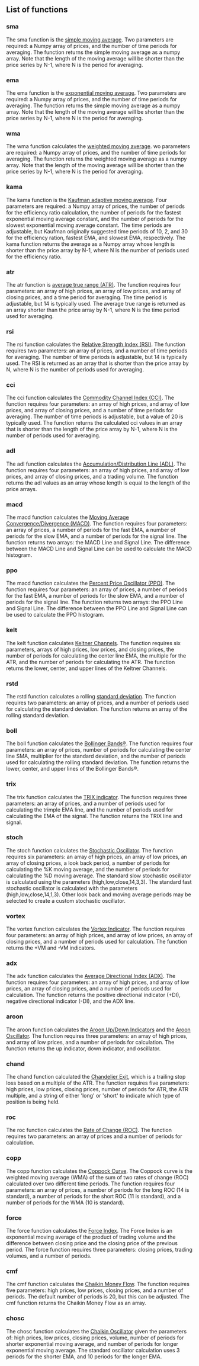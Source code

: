 
## List of functions

### sma

The sma function is the [simple moving average](http://stockcharts.com/school/doku.php?id=chart_school:technical_indicators:moving_averages).  Two parameters are required: a Numpy array of prices, and the number of time periods for averaging.  The function returns the simple moving average as a numpy array.  Note that the length of the moving average will be shorter than the price series by N-1, where N is the period for averaging.

### ema

The ema function is the [exponential moving average](http://stockcharts.com/school/doku.php?id=chart_school:technical_indicators:moving_averages).  Two parameters are required: a Numpy array of prices, and the number of time periods for averaging.  The function returns the simple moving average as a numpy array.  Note that the length of the moving average will be shorter than the price series by N-1, where N is the period for averaging.

### wma

The wma function calculates the [weighted moving average](https://www.fidelity.com/learning-center/trading-investing/technical-analysis/technical-indicator-guide/wma).  wo parameters are required: a Numpy array of prices, and the number of time periods for averaging.  The function returns the weighted moving average as a numpy array.  Note that the length of the moving average will be shorter than the price series by N-1, where N is the period for averaging.

### kama

The kama function is the [Kaufman adaptive moving average](http://stockcharts.com/school/doku.php?id=chart_school:technical_indicators:kaufman_s_adaptive_moving_average).  Four parameters are required: a Numpy array of prices, the number of periods for the efficiency ratio calculation, the number of periods for the fastest exponential moving average constant, and the number of periods for the slowest exponential moving average constant.  The time periods are adjustable, but Kaufman originally suggested time periods of 10, 2, and 30 for the efficiency ration, fastest EMA, and slowest EMA, respectively.  The kama function returns the average as a Numpy array whose length is shorter than the price array by N-1, where N is the number of periods used for the efficiency ratio.

### atr

The atr function is [average true range (ATR)](http://stockcharts.com/school/doku.php?id=chart_school:technical_indicators:average_true_range_atr).  The function requires four parameters: an array of high prices, an array of low prices, and array of closing prices, and a time period for averaging.  The time period is adjustable, but 14 is typically used.  The average true range is returned as an array shorter than the price array by N-1, where N is the time period used for averaging.

### rsi

The rsi function calculates the [Relative Strength Index (RSI)](http://stockcharts.com/school/doku.php?id=chart_school:technical_indicators:relative_strength_index_rsi).  The function requires two parameters: an array of prices, and a number of time periods for averaging.  The number of time periods is adjustable, but 14 is typically used.  The RSI is returned as an array that is shorter than the price array by N, where N is the number of periods used for averaging.

### cci

The cci function calculates the [Commodity Channel Index (CCI)](http://stockcharts.com/school/doku.php?id=chart_school:technical_indicators:commodity_channel_index_cci).  The function requires four parameters: an array of high prices, and array of low prices, and array of closing prices, and a number of time periods for averaging.  The number of time periods is adjustable, but a value of 20 is typically used.  The function returns the calculated cci values in an array that is shorter than the length of the price array by N-1, where N is the number of periods used for averaging.

### adl

The adl function calculates the [Accumulation/Distribution Line (ADL)](http://stockcharts.com/school/doku.php?id=chart_school:technical_indicators:accumulation_distribution_line).  The function requires four parameters: an array of high prices, and array of low prices, and array of closing prices, and a trading volume.  The function returns the adl values as an array whose length is equal to the length of the price arrays.

### macd

The macd function calculates the [Moving Average Convergence/Divergence (MACD)](http://stockcharts.com/school/doku.php?id=chart_school:technical_indicators:moving_average_convergence_divergence_macd).  The function requires four parameters: an array of prices, a number of periods for the fast EMA, a number of periods for the slow EMA, and a number of periods for the signal line.  The function returns two arrays: the MACD Line and Signal Line.  The difference between the MACD Line and Signal Line can be used to calculate the MACD histogram.

### ppo

The macd function calculates the [Percent Price Oscillator (PPO)](http://stockcharts.com/school/doku.php?id=chart_school:technical_indicators:price_oscillators_ppo).  The function requires four parameters: an array of prices, a number of periods for the fast EMA, a number of periods for the slow EMA, and a number of periods for the signal line.  The function returns two arrays: the PPO Line and Signal Line.  The difference between the PPO Line and Signal Line can be used to calculate the PPO histogram.

### kelt

The kelt function calculates [Keltner Channels](http://stockcharts.com/school/doku.php?id=chart_school:technical_indicators:keltner_channels).  The function requires six parameters, arrays of high prices, low prices, and closing prices, the number of periods for calculating the center line EMA, the multiple for the ATR, and the number of periods for calculating the ATR.  The function returns the lower, center, and upper lines of the Keltner Channels.

### rstd

The rstd function calculates a rolling [standard deviation](http://stockcharts.com/school/doku.php?id=chart_school:technical_indicators:standard_deviation_volatility).  The function requires two parameters: an array of prices, and a number of periods used for calculating the standard deviation.  The function returns an array of the rolling standard deviation.

### boll

The boll function calculates the [Bollinger Bands<html>&reg;</html>](http://stockcharts.com/school/doku.php?id=chart_school:technical_indicators:bollinger_bands).  The function requires four parameters: an array of prices, number of periods for calculating the center line SMA, multiplier for the standard deviation, and the number of periods used for calculating the rolling standard deviation.  The function returns the lower, center, and upper lines of the Bollinger Bands<html>&reg;</html>.

### trix

The trix function calculates the [TRIX indicator](http://stockcharts.com/school/doku.php?id=chart_school:technical_indicators:trix).  The function requires three parameters: an array of prices, and a number of periods used for calculating the trimple EMA line, and the number of periods used for calculating the EMA of the signal.  The function returns the TRIX line and signal.

### stoch

The stoch function calculates the [Stochastic Oscillator](http://stockcharts.com/school/doku.php?id=chart_school:technical_indicators:stochastic_oscillator_fast_slow_and_full).  The function requires six parameters: an array of high prices, an array of low prices, an array of closing prices, a look back period, a number of periods for calculating the %K moving average, and the number of periods for calculating the %D moving average.  The standard slow stochastic oscillator is calculated using the parameters (high,low,close,14,3,3).  The standard fast stochastic oscillator is calculated with the parameters (high,low,close,14,1,3).  Other look back and moving average periods may be selected to create a custom stochastic oscillator.

### vortex

The vortex function calculates the [Vortex Indicator](http://stockcharts.com/school/doku.php?id=chart_school:technical_indicators:vortex_indicator).  The function requires four parameters: an array of high prices, and array of low prices, an array of closing prices, and a number of periods used for calculation.  The function returns the +VM and -VM indicators. 

### adx

The adx function calculates the [Average Directional Index (ADX)](http://stockcharts.com/school/doku.php?id=chart_school:technical_indicators:average_directional_index_adx). The function requires four parameters: an array of high prices, and array of low prices, an array of closing prices, and a number of periods used for calculation.  The function returns the positive directional indicator (+DI), negative directional indicator (-DI), and the ADX line. 

### aroon

The aroon function calculates the [Aroon Up/Down Indicators](http://stockcharts.com/school/doku.php?id=chart_school:technical_indicators:aroon) and the [Aroon Oscillator](http://stockcharts.com/school/doku.php?id=chart_school:technical_indicators:aroon_oscillator).  The function requires three parameters: an array of high prices, and array of low prices, and a number of periods for calculation.  The function returns the up indicator, down indicator, and oscillator.

### chand

The chand function calculated the [Chandelier Exit](http://stockcharts.com/school/doku.php?id=chart_school:technical_indicators:chandelier_exit), which is a trailing stop loss based on a multiple of the ATR.  The function requires five parameters: high prices, low prices, closing prices, number of periods for ATR, the ATR multiple, and a string of either 'long' or 'short' to indicate which type of position is being held.

### roc

The roc function calculates the [Rate of Change (ROC)](http://stockcharts.com/school/doku.php?id=chart_school:technical_indicators:rate_of_change_roc_and_momentum).  The function requires two parameters: an array of prices and a number of periods for calculation.

### copp

The copp function calculates the [Coppock Curve](http://stockcharts.com/school/doku.php?id=chart_school:technical_indicators:coppock_curve).  The Coppock curve is the weighted moving average (WMA) of the sum of two rates of change (ROC) calculated over two different time periods.  The function requires four parameters: an array of prices, a number of periods for the long ROC (14 is standard), a number of periods for the short ROC (11 is standard), and a number of periods for the WMA (10 is standard).

### force

The force function calculates the [Force Index](http://stockcharts.com/school/doku.php?id=chart_school:technical_indicators:force_index).  The Force Index is an exponential moving average of the product of trading volume and the difference between closing price and the closing price of the previous period.  The force function requires three parameters: closing prices, trading volumes, and a number of periods.

### cmf

The cmf function calculates the [Chaikin Money Flow](http://stockcharts.com/school/doku.php?id=chart_school:technical_indicators:chaikin_money_flow_cmf).  The function requires five parameters: high prices, low prices, closing prices, and a number of periods.  The default number of periods is 20, but this can be adjusted.  The cmf function returns the Chaikin Money Flow as an array.

### chosc

The chosc function calculates the [Chaikin Oscillator](http://stockcharts.com/school/doku.php?id=chart_school:technical_indicators:chaikin_oscillator) given the parameters of: high prices, low prices, closing prices, volume, number of periods for shorter exponential moving average, and number of periods for longer exponential moving average.  The standard oscillator calculation uses 3 periods for the shorter EMA, and 10 periods for the longer EMA. 
